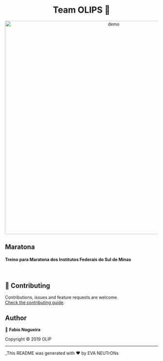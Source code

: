 <h1 align="center">Team OLIPS 👋</h1>


<p align="center">
  <img width="700" align="center" src="../../Codes/evaneutrons.jpeg" alt="demo"/>
</p>

##  Maratona
<h4>Treino para Maratona dos Institutos Federais do Sul de Minas</h4><br>

## 🤝 Contributing

Contributions, issues and feature requests are welcome.<br />
[Check the contributing guide](./CONTRIBUTING.md).<br />

## Author

👤 **Fabio Nogueira**



Copyright © 2019 OLIP<br />


---

_This README was generated with ❤️ by EVA NEUTrONs
